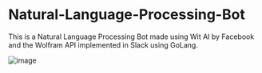 # Natural-Language-Processing-Bot
This is a Natural Language Processing Bot made using Wit AI by Facebook and the Wolfram API implemented in Slack using GoLang.


![image](https://user-images.githubusercontent.com/63943490/208598141-aa1cbf61-c921-4e00-884d-75f2236c7e5e.png)
